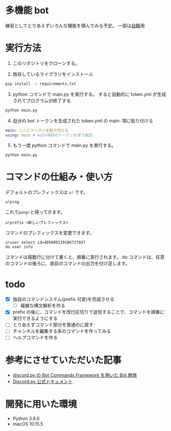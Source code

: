# 多機能 bot

練習としてとりあえずいろんな機能を積んでみる予定。
一部は[自鯖](https://discord.gg/JBKuUHh)用

# 実行方法

1. このリポジトリをクローンする。

2. 依存しているライブラリをインストール

```bash
pip install -r requirements.txt
```

3. python コマンドで main.py を実行する。 すると自動的に token.yml が生成されてプログラムが終了する

```bash
python main.py
```

4. 自分の bot トークンを生成された token.yml の main: 項に貼り付ける

```yml
main: ここにトークンを貼り付ける
using: main # main項目のトークンを使う設定。
```

5. もう一度 python コマンドで main.py を実行する。

```bash
python main.py
```

# コマンドの仕組み・使い方

デフォルトのプレフィックスは `u!` です。

```
u!ping
```

これで`pong!`と帰ってきます。

```
u!prefix <新しいプレフィックス>
```

コマンドのプレフィックスを変更できます。

```
u!user select id=405609119106727937
do user info
```

コマンドは複数行に分けて書くと、順番に実行されます。
do コマンドは、任意のコマンドの後ろに、直前のコマンドの出力を付け足します。

# todo

- [x] 独自のコマンドシステム(prefix 可変)を完成させる
  - [ ] 複雑な構文解析を作る
- [x] prefix の後に、コマンドを改行区切りで送信することで、コマンドを順番に実行できるようにする
- [ ] とりあえずコマンド部分を普通のに戻す
- [ ] チャンネルを編集する系のコマンドを作ってみる
- [ ] ヘルプコマンドを作る

# 参考にさせていただいた記事

- [discord.py の Bot Commands Framework を用いた Bot 開発](https://qiita.com/Lazialize/items/81f1430d9cd57fbd82fb)
- [Discord.py 公式ドキュメント](https://discordpy.readthedocs.io/ja/latest/)

# 開発に用いた環境

- Python 3.8.0
- macOS 10.15.5
